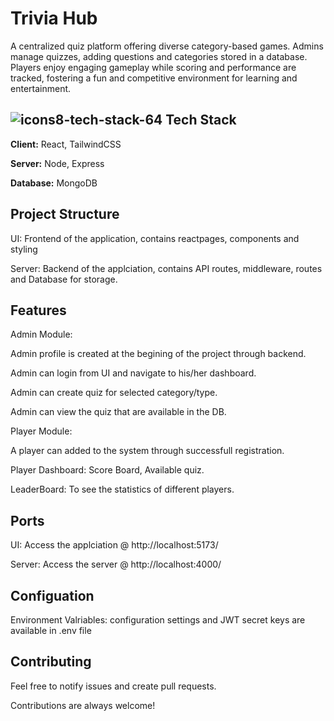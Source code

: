 
# Trivia Hub


A centralized quiz platform offering diverse category-based games. Admins manage quizzes, adding questions and categories stored in a database. Players enjoy engaging gameplay while scoring and performance are tracked, fostering a fun and competitive environment for learning and entertainment. 


## ![icons8-tech-stack-64](https://github.com/user-attachments/assets/a3c01772-9f85-4a4c-8ebd-82083ab75b2f) Tech Stack

**Client:** React, TailwindCSS

**Server:** Node, Express

**Database:** MongoDB


## Project Structure

UI: Frontend of the application, contains reactpages, components and styling

Server: Backend of the applciation, contains API routes, middleware, routes and Database for storage.
## Features

Admin Module:

Admin profile is created at the begining of the project through backend.

Admin can login from UI and navigate to his/her dashboard.

Admin can create quiz for selected category/type.

Admin can view the quiz that are available in the DB.

Player Module:

A player can added to the system through successfull registration.

Player Dashboard: Score Board, Available quiz.

LeaderBoard: To see the statistics of different players.

## Ports

UI: Access the applciation @ http://localhost:5173/

Server: Access the server @ http://localhost:4000/
## Configuation

Environment Valriables: configuration settings and JWT secret keys are available in .env file

## Contributing

Feel free to notify issues and create pull requests.

Contributions are always welcome!

